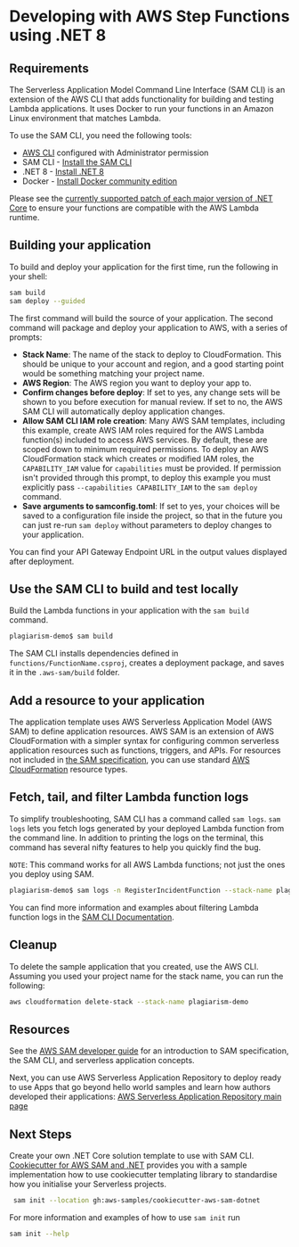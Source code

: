 # Developing with AWS Step Functions using .NET 8

## Requirements

The Serverless Application Model Command Line Interface (SAM CLI) is an extension of the AWS CLI that adds functionality
for building and testing Lambda applications. It uses Docker to run your functions in an Amazon Linux environment that
matches Lambda.

To use the SAM CLI, you need the following tools:

* [AWS CLI](https://aws.amazon.com/cli/) configured with Administrator permission
* SAM
  CLI - [Install the SAM CLI](https://docs.aws.amazon.com/serverless-application-model/latest/developerguide/serverless-sam-cli-install.html)
* .NET 8 - [Install .NET 8](https://www.microsoft.com/net/download)
* Docker - [Install Docker community edition](https://hub.docker.com/search/?type=edition&offering=community)

Please see
the [currently supported patch of each major version of .NET Core](https://github.com/aws/aws-lambda-dotnet#version-status)
to ensure your functions are compatible with the AWS Lambda runtime.

## Building your application

To build and deploy your application for the first time, run the following in your shell:

```bash
sam build
sam deploy --guided
```

The first command will build the source of your application. The second command will package and deploy your application
to AWS, with a series of prompts:

* **Stack Name**: The name of the stack to deploy to CloudFormation. This should be unique to your account and region,
  and a good starting point would be something matching your project name.
* **AWS Region**: The AWS region you want to deploy your app to.
* **Confirm changes before deploy**: If set to yes, any change sets will be shown to you before execution for manual
  review. If set to no, the AWS SAM CLI will automatically deploy application changes.
* **Allow SAM CLI IAM role creation**: Many AWS SAM templates, including this example, create AWS IAM roles required for
  the AWS Lambda function(s) included to access AWS services. By default, these are scoped down to minimum required
  permissions. To deploy an AWS CloudFormation stack which creates or modified IAM roles, the `CAPABILITY_IAM` value
  for `capabilities` must be provided. If permission isn't provided through this prompt, to deploy this example you must
  explicitly pass `--capabilities CAPABILITY_IAM` to the `sam deploy` command.
* **Save arguments to samconfig.toml**: If set to yes, your choices will be saved to a configuration file inside the
  project, so that in the future you can just re-run `sam deploy` without parameters to deploy changes to your
  application.

You can find your API Gateway Endpoint URL in the output values displayed after deployment.

## Use the SAM CLI to build and test locally

Build the Lambda functions in your application with the `sam build` command.

```bash
plagiarism-demo$ sam build
```

The SAM CLI installs dependencies defined in `functions/FunctionName.csproj`, creates a deployment package, and saves it
in the `.aws-sam/build` folder.

## Add a resource to your application

The application template uses AWS Serverless Application Model (AWS SAM) to define application resources. AWS SAM is an
extension of AWS CloudFormation with a simpler syntax for configuring common serverless application resources such as
functions, triggers, and APIs. For resources not included
in [the SAM specification](https://github.com/awslabs/serverless-application-model/blob/master/versions/2016-10-31.md),
you can use
standard [AWS CloudFormation](https://docs.aws.amazon.com/AWSCloudFormation/latest/UserGuide/aws-template-resource-type-ref.html)
resource types.

## Fetch, tail, and filter Lambda function logs

To simplify troubleshooting, SAM CLI has a command called `sam logs`. `sam logs` lets you fetch logs generated by your
deployed Lambda function from the command line. In addition to printing the logs on the terminal, this command has
several nifty features to help you quickly find the bug.

`NOTE`: This command works for all AWS Lambda functions; not just the ones you deploy using SAM.

```bash
plagiarism-demo$ sam logs -n RegisterIncidentFunction --stack-name plagiarism-demo --tail
```

You can find more information and examples about filtering Lambda function logs in
the [SAM CLI Documentation](https://docs.aws.amazon.com/serverless-application-model/latest/developerguide/serverless-sam-cli-logging.html).

## Cleanup

To delete the sample application that you created, use the AWS CLI. Assuming you used your project name for the stack
name, you can run the following:

```bash
aws cloudformation delete-stack --stack-name plagiarism-demo
```

## Resources

See
the [AWS SAM developer guide](https://docs.aws.amazon.com/serverless-application-model/latest/developerguide/what-is-sam.html)
for an introduction to SAM specification, the SAM CLI, and serverless application concepts.

Next, you can use AWS Serverless Application Repository to deploy ready to use Apps that go beyond hello world samples
and learn how authors developed their
applications: [AWS Serverless Application Repository main page](https://aws.amazon.com/serverless/serverlessrepo/)

## Next Steps

Create your own .NET Core solution template to use with SAM
CLI. [Cookiecutter for AWS SAM and .NET](https://github.com/aws-samples/cookiecutter-aws-sam-dotnet) provides you with a
sample implementation how to use cookiecutter templating library to standardise how you initialise your Serverless
projects.

``` bash
 sam init --location gh:aws-samples/cookiecutter-aws-sam-dotnet
```

For more information and examples of how to use `sam init` run

``` bash
sam init --help
```
